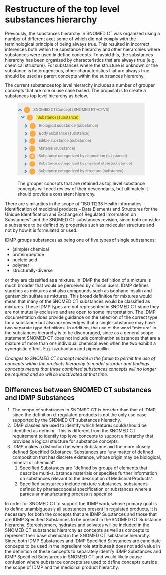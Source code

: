 # Restructure of the top level substances hierarchy

Previously, the substances hierarchy in SNOMED CT was organized using a number of different axes some of which did not comply with the terminological principle of being always true. This resulted in incorrect inferences both within the substance hierarchy and other hierarchies where substances were used to define concepts. To avoid this, the substances hierarchy has been organized by characteristics that are always true (e.g. chemical structure). For substances where the structure is unknown or the substance is heterogeneous, other characteristics that are always true should be used as parent concepts within the substances hierarchy.

The current substances top level hierarchy includes a number of grouper concepts that are role or use case based. The proposal is to create a substances top level hierarchy as below.

<figure><img src="images/179931796.png" alt="" title=""><figcaption><p>The grouper concepts that are retained as top level substance concepts will need review of their descendants, but ultimately it should provide a consistent hierarchy.</p></figcaption></figure>

  

There are similarities in the scope of "ISO 11238 Health informatics – Identification of medicinal products – Data Elements and Structures for the Unique Identification and Exchange of Regulated Information on Substances" and the SNOMED CT substances revision, since both consider a substance to be defined by properties such as molecular structure and not by how it is formulated or used.

IDMP groups substances as being one of five types of single substances:

  * (simple) chemical
  * protein/peptide
  * nucleic acid
  * polymer
  * structurally-diverse

or they are classified as a mixture. In IDMP the definition of a mixture is much broader that would be perceived by clinical users. IDMP defines starches as mixtures and also compounds such as isophane insulin and gentamicin sulfate as mixtures. This broad definition for mixtures would mean that many of the SNOMED CT substances would be classified as mixtures. These IDMP types are not represented in SNOMED CT since they are not mutually exclusive and are open to some interpretation. The IDMP documentation does provide guidance on the selection of the correct type for a substance but also acknowledges that a single substance may have two separate type definitions. In addition, the use of the word “mixture” in the substances hierarchy is to be discouraged, since as a general scope statement SNOMED CT does not include combination substances that are a mixture of more than one individual chemical even when the two exhibit a synergistic effect. E.g. tazobactam and piperacillin.

_Changes to SNOMED CT concept model in the future to permit the use of concepts within the products hierarchy to model disorder and findings concepts means that these combined substances concepts will no longer be required and so will be inactivated at that time._  

##  Differences between SNOMED CT substances and IDMP Substances

  1. The scope of substances in SNOMED CT is broader than that of IDMP, since the definition of regulated products is not the only use case supported by the SNOMED CT substances hierarchy.
  2. IDMP classes are used to identify which features could/should be identified as defining. This is different from the SNOMED CT requirement to identify top level concepts to support a hierarchy that provides a logical structure for substance concepts.
  3. IDMP makes a distinction between Substance and the more closely defined Specified Substance. Substances are “any matter of defined composition that has discrete existence, whose origin may be biological, mineral or chemical".
     1. Specified Substances are "defined by groups of elements that describe multi-substance materials or specifies further information on substances relevant to the description of Medicinal Products". 
     2. Specified substances include mixture substances, substances defined by pharmacopoeial specification or substances where a particular manufacturing process is specified.

In order for SNOMED CT to support the IDMP work, whose primary goal is to define unambiguously all substances present in regulated products, it is necessary for both the concepts that are IDMP Substances and those that are IDMP Specified Substances to be present in the SNOMED CT Substance hierarchy. Stereoisomers, hydrates and solvates will be included in the SNOMED CT substances hierarchy as concepts as well as concepts to represent their base chemical in the SNOMED CT substance hierarchy. Since both IDMP Substances and IDMP Specified Substances are candidate concepts to be used in the ingredient role attributes it does not add value in the definition of these concepts to separately identify IDMP Substances and IDMP Specified Substances in SNOMED CT and would likely cause confusion where substance concepts are used to define concepts outside the scope of IDMP and the medicinal product hierarchy.

  

  

  

  

